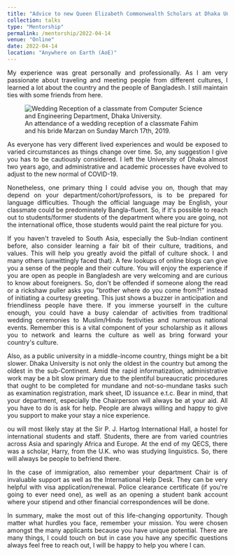 ```yaml
---
title: "Advice to new Queen Elizabeth Commonwealth Scholars at Dhaka University"
collection: talks
type: "Mentorship"
permalink: /mentorship/2022-04-14
venue: "Online"
date: 2022-04-14
location: "Anywhere on Earth (AoE)"
---
```

<p style='text-align:justify;'>
My experience was great personally and professionally. As I am very passionate about traveling and meeting people from different cultures, I learned a lot about the country and the people of Bangladesh. I still maintain ties with some friends from here.  

</p>
<figure id="fahim_wedding">
  <img src="http://yusufbrima.github.io/images/fahim_wedding.png" alt="Wedding Reception of a classmate from Computer Science and Engineering Department, Dhaka University.">
  <figcaption>An attendance of a wedding reception of a classmate Fahim and his bride Marzan on Sunday March 17th, 2019.</figcaption>
</figure>
<p style='text-align:justify;'>
As everyone has very different lived experiences and would be exposed to varied circumstances as things change over time. So, any suggestion I give you has to be cautiously considered.  I left the University of Dhaka almost two years ago, and administrative and academic processes have evolved to adjust to the new normal of COVID-19.
</p>
<p style='text-align:justify;'>
Nonetheless, one primary thing I could advise you on, though that may depend on your department/cohort/professors, is to be prepared for language difficulties. Though the official language may be English, your classmate could be predominately Bangla-fluent.  So, if it's possible to reach out to students/former students of the department where you are going, not the international office, those students would paint the real picture for you. 
</p>
<p style='text-align:justify;'>
If you haven't traveled to South Asia, especially the Sub-Indian continent before, also consider learning a fair bit of their culture, traditions, and values. This will help you greatly avoid the pitfall of culture shock. I and many others (unwittingly faced that). A few lookups of online blogs can give you a sense of the people and their culture. You will enjoy the experience if you are open as people in Bangladesh are very welcoming and are curious to know about foreigners. So, don't be offended if someone along the read or a rickshaw puller asks you "brother where do you come from?!" instead of initiating a courtesy greeting. This just shows a buzzer in anticipation and friendliness people have there. If you immerse yourself in the culture enough, you could have a busy calendar of activities from traditional wedding ceremonies to Muslim/Hindu festivities and numerous national events. Remember this is a vital component of your scholarship as it allows you to network and learns the culture as well as bring forward your country's culture.
</p>
<p style='text-align:justify;'>
Also, as a public university in a middle-income country, things might be a bit slower. Dhaka University is not only the oldest in the country but among the oldest in the sub-Continent. Amid the rapid informatization, administrative work may be a bit slow primary due to the plentiful bureaucratic procedures that ought to be completed for mundane and not-so-mundane tasks such as examination registration, mark sheet, ID issuance e.t.c. Bear in mind, that your department, especially the Chairperson will always be at your aid. All you have to do is ask for help. People are always willing and happy to give you support to make your stay a nice experience. 
</p>
<p style='text-align:justify;'>
ou will most likely stay at the Sir P. J. Hartog International Hall, a hostel for international students and staff. Students, there are from varied countries across Asia and sparingly Africa and Europe. At the end of my QECS, there was a scholar, Harry, from the U.K. who was studying linguistics. So, there will always be people to befriend there. 
</p>
<p style='text-align:justify;'>
In the case of immigration, also remember your department Chair is of invaluable support as well as the International Help Desk. They can be very helpful with visa application/renewal. Police clearance certificate (if you're going to ever need one), as well as an opening a student bank account where your stipend and other financial correspondences will be done. 
</p>
<p style='text-align:justify;'>
In summary, make the most out of this life-changing opportunity. Though matter what hurdles you face, remember your mission. You were chosen amongst the many applicants because you have unique potential.  There are many things, I could touch on but in case you have any specific questions always feel free to reach out, I will be happy to help you where I can.
</p>